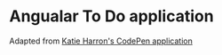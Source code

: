 Angualar To Do application
==========================

Adapted from [Katie Harron's CodePen application](https://codepen.io/pibby/pen/DLtaK)